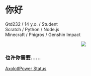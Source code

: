 # 你好

Gtd232 / 14 y.o. / Student  
Scratch / Python / Node.js  
Minecraft / Phigros / Genshin Impact

<div align="center">
  <img src="https://raw.githubusercontent.com/Gtd232/Gtd232/main/github-metrics.svg"><br>
</div>

### 也许你需要......  
[AxolotlPower Status](https://status.axolotlpower.com/)
